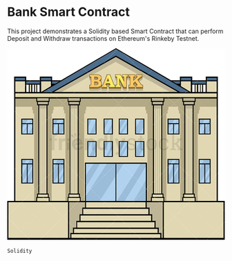 # Bank Smart Contract

This project demonstrates a Solidity based Smart Contract that can perform Deposit and Withdraw transactions on Ethereum's Rinkeby Testnet.

![Bank](Bank.jpg)

```shell
Solidity
```
